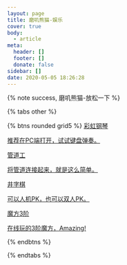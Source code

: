 ```yaml
---
layout: page
title: 磨叽熊猫-娱乐
cover: true
body:
  - article
meta:
  header: []
  footer: []
  donate: false
sidebar: []
date: 2020-05-05 18:26:28
---
```


{% note success, 磨叽熊猫-放松一下 %}

{% tabs other %}

<!-- tab 小游戏 -->

{% btns rounded grid5 %}
<a target="_blank" rel="external nofollow noopener noreferrer" href="/play/piano.html">
  <i class="fas fa-fan"></i>彩虹钢琴
  <p>推荐在PC端打开，试试键盘弹奏。</p>
</a>
<a target="_blank" rel="external nofollow noopener noreferrer" href="/play/plumber.html">
  <i class="fas fa-fan"></i>管道工
  <p>将管道连接起来，就是这么简单。</p>
</a>
<a target="_blank" rel="external nofollow noopener noreferrer" href="/play/tictactoe.html">
  <i class="fas fa-fan"></i>井字棋
  <p>可以人机PK，也可以双人PK。</p>
</a>
<a target="_blank" rel="external nofollow noopener noreferrer" href="/play/cube3v.html">
  <i class="fas fa-fan"></i>魔方3阶
  <p>在线玩的3阶魔方，Amazing!</p>
</a>
{% endbtns %}

<!-- endtab -->

{% endtabs %}
